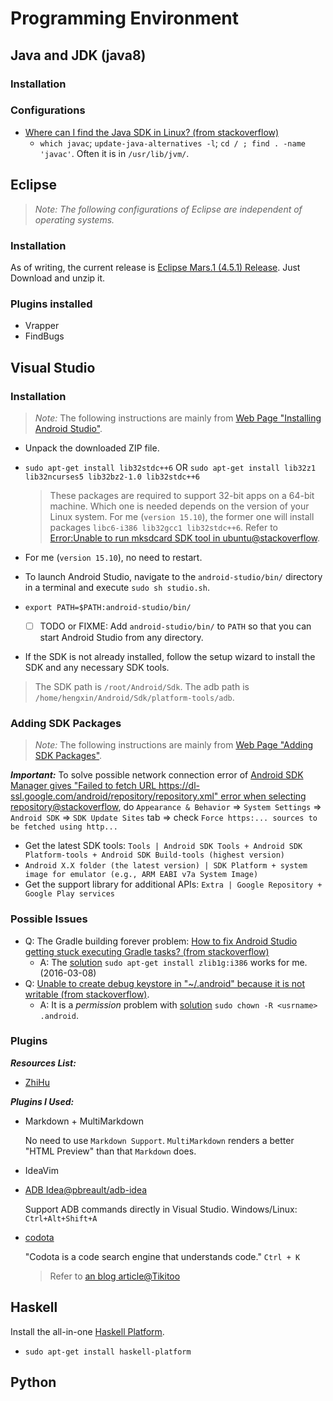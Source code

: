 # Programming Environment

## Java and JDK (java8)

### Installation

### Configurations

- [Where can I find the Java SDK in Linux? (from stackoverflow)](http://stackoverflow.com/q/5251323/1833118)
  - `which javac`; `update-java-alternatives -l`; `cd / ; find . -name 'javac'`. Often it is in `/usr/lib/jvm/`.

## Eclipse

> *Note: The following configurations of Eclipse are independent of operating systems.*

### Installation

As of writing, the current release is [Eclipse Mars.1 (4.5.1) Release](https://www.eclipse.org/downloads/?osType=linux).
Just Download and unzip it. 

### Plugins installed
- Vrapper
- FindBugs

## Visual Studio

### Installation

> *Note:* The following instructions are mainly from [Web Page "Installing Android Studio"](http://developer.android.com/sdk/installing/index.html?pkg=studio).

- Unpack the downloaded ZIP file.
- `sudo apt-get install lib32stdc++6` OR `sudo apt-get install lib32z1 lib32ncurses5 lib32bz2-1.0 lib32stdc++6`
  
  > These packages are required to support 32-bit apps on a 64-bit machine. Which one is needed depends on the version of your Linux system. For me (`version 15.10`), the former one will install packages `libc6-i386 lib32gcc1 lib32stdc++6`. Refer to [Error:Unable to run mksdcard SDK tool in ubuntu@stackoverflow](http://stackoverflow.com/q/29241640/1833118).

- For me (`version 15.10`), no need to restart.
- To launch Android Studio, navigate to the `android-studio/bin/` directory in a terminal and execute `sudo sh studio.sh`.
- `export PATH=$PATH:android-studio/bin/`
  
  - [ ] TODO or FIXME: Add `android-studio/bin/` to `PATH` so that you can start Android Studio from any directory.
- If the SDK is not already installed, follow the setup wizard to install the SDK and any necessary SDK tools.

> The SDK path is `/root/Android/Sdk`. The adb path is `/home/hengxin/Android/Sdk/platform-tools/adb`.

### Adding SDK Packages

> *Note:* The following instructions are mainly from [Web Page "Adding SDK Packages"](http://developer.android.com/sdk/installing/adding-packages.html).

***Important:*** To solve possible network connection error of
[Android SDK Manager gives "Failed to fetch URL https://dl-ssl.google.com/android/repository/repository.xml" error when selecting repository@stackoverflow](http://stackoverflow.com/questions/3808167/android-sdk-manager-gives-failed-to-fetch-url-https-dl-ssl-google-com-android), do 
`Appearance & Behavior` => `System Settings` => `Android SDK` => `SDK Update Sites` tab => check `Force https:... sources to be fetched using http...`

- Get the latest SDK tools: `Tools | Android SDK Tools + Android SDK Platform-tools + Android SDK Build-tools (highest version)`
- `Android X.X folder (the latest version) | SDK Platform + system image for emulator (e.g., ARM EABI v7a System Image)`
- Get the support library for additional APIs: `Extra | Google Repository + Google Play services`

### Possible Issues

- Q: The Gradle building forever problem: [How to fix Android Studio getting stuck executing Gradle tasks? (from stackoverflow)](http://stackoverflow.com/q/25629368/1833118)
  - A: The [solution](http://stackoverflow.com/a/30158211/1833118) `sudo apt-get install zlib1g:i386` works for me. (2016-03-08)
- Q: [Unable to create debug keystore in "~/.android" because it is not writable (from stackoverflow)](http://stackoverflow.com/q/21415156/1833118).
  - A: It is a *permission* problem with [solution](http://stackoverflow.com/a/22816031/1833118) `sudo chown -R <usrname> .android`.
  
### Plugins

***Resources List:***
- [ZhiHu](http://www.zhihu.com/question/28026027)

***Plugins I Used:***

- Markdown + MultiMarkdown

  No need to use `Markdown Support`. `MultiMarkdown` renders a better "HTML Preview" than that `Markdown` does. 
- IdeaVim
- [ADB Idea@pbreault/adb-idea](https://github.com/pbreault/adb-idea)

  Support ADB commands directly in Visual Studio. Windows/Linux: `Ctrl+Alt+Shift+A`
- [codota](https://www.codota.com/)
  
  "Codota is a code search engine that understands code." `Ctrl + K`
  > Refer to [an blog article@Tikitoo](http://www.jianshu.com/p/59b89c26f9e0)

## Haskell

Install the all-in-one [Haskell Platform](https://www.haskell.org/platform/).
- `sudo apt-get install haskell-platform`


## Python



